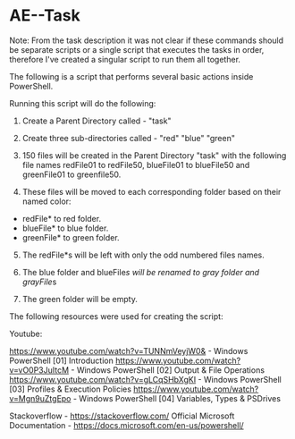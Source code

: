 # AE--Task

Note: From the task description it was not clear if these commands should be separate scripts or a single script that executes the tasks in order, therefore I've created a singular script to run them all together.

The following is a script that performs several basic actions inside PowerShell.

Running this script will do the following:

1. Create a Parent Directory called - "task"

2. Create three sub-directories called - "red" "blue" "green" 

3. 150 files will be created in the Parent Directory "task" with the following file names redFile01 to redFile50, blueFile01 to blueFile50 and greenFile01 to greenfile50.

4. These files will be moved to each corresponding folder based on their named color:

  - redFile* to red folder.
  - blueFile* to blue folder.
  - greenFile* to green folder.
  
5. The redFile*s will be left with only the odd numbered files names.

6. The blue folder and blueFile*s will be renamed to gray folder and grayFile*s

7. The green folder will be empty.

The following resources were used for creating the script:

Youtube:

https://www.youtube.com/watch?v=TUNNmVeyjW0& - Windows PowerShell [01] Introduction
https://www.youtube.com/watch?v=vO0P3JuItcM - Windows PowerShell [02] Output & File Operations
https://www.youtube.com/watch?v=gLCqSHbXgKI - Windows PowerShell [03] Profiles & Execution Policies
https://www.youtube.com/watch?v=Mgn9uZtgEpo - Windows PowerShell [04] Variables, Types & PSDrives

Stackoverflow  - https://stackoverflow.com/
Official Microsoft Documentation - https://docs.microsoft.com/en-us/powershell/
